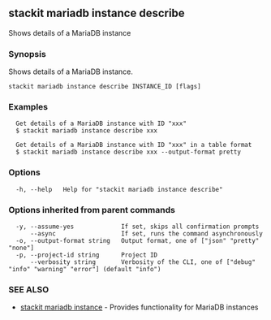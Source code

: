 ## stackit mariadb instance describe

Shows details  of a MariaDB instance

### Synopsis

Shows details  of a MariaDB instance.

```
stackit mariadb instance describe INSTANCE_ID [flags]
```

### Examples

```
  Get details of a MariaDB instance with ID "xxx"
  $ stackit mariadb instance describe xxx

  Get details of a MariaDB instance with ID "xxx" in a table format
  $ stackit mariadb instance describe xxx --output-format pretty
```

### Options

```
  -h, --help   Help for "stackit mariadb instance describe"
```

### Options inherited from parent commands

```
  -y, --assume-yes             If set, skips all confirmation prompts
      --async                  If set, runs the command asynchronously
  -o, --output-format string   Output format, one of ["json" "pretty" "none"]
  -p, --project-id string      Project ID
      --verbosity string       Verbosity of the CLI, one of ["debug" "info" "warning" "error"] (default "info")
```

### SEE ALSO

* [stackit mariadb instance](./stackit_mariadb_instance.md)	 - Provides functionality for MariaDB instances

